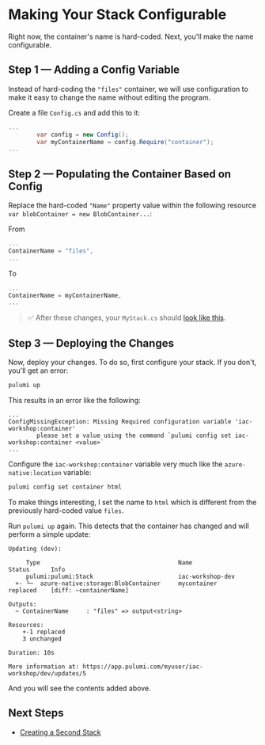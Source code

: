 # Making Your Stack Configurable

Right now, the container's name is hard-coded. Next, you'll make the name configurable.

## Step 1 &mdash; Adding a Config Variable

Instead of hard-coding the `"files"` container, we will use configuration to make it easy to change the name without editing the program.

Create a file `Config.cs` and add this to it:

```csharp
...
        var config = new Config();
        var myContainerName = config.Require("container");
...
```

## Step 2 &mdash; Populating the Container Based on Config

Replace the hard-coded `"Name"` property value within the following resource `var blobContainer = new BlobContainer...`:

From
```csharp
...
ContainerName = "files",
...
```

To
```csharp
...
ContainerName = myContainerName,
...
```

> :white_check_mark: After these changes, your `MyStack.cs` should [look like this](./code/05-making-your-stack-configurable/step2.cs).

## Step 3 &mdash; Deploying the Changes

Now, deploy your changes. To do so, first configure your stack. If you don't, you'll get an error:

```bash
pulumi up
```

This results in an error like the following:

```
...
ConfigMissingException: Missing Required configuration variable 'iac-workshop:container'
    	please set a value using the command `pulumi config set iac-workshop:container <value>`
...
```

Configure the `iac-workshop:container` variable very much like the `azure-native:location` variable:

```bash
pulumi config set container html
```

To make things interesting, I set the name to `html` which is different from the previously hard-coded value `files`.

Run `pulumi up` again. This detects that the container has changed and will perform a simple update:

```
Updating (dev):

     Type                                       Name              Status      Info
     pulumi:pulumi:Stack                        iac-workshop-dev
  +- └─  azure-native:storage:BlobContainer     mycontainer       replaced    [diff: ~containerName]

Outputs:
  ~ ContainerName     : "files" => output<string>

Resources:
    +-1 replaced
    3 unchanged

Duration: 10s

More information at: https://app.pulumi.com/myuser/iac-workshop/dev/updates/5
```

And you will see the contents added above.

## Next Steps

* [Creating a Second Stack](./06-creating-a-second-stack.md)
